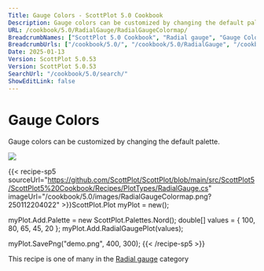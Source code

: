 ```yaml
---
Title: Gauge Colors - ScottPlot 5.0 Cookbook
Description: Gauge colors can be customized by changing the default palette.
URL: /cookbook/5.0/RadialGauge/RadialGaugeColormap/
BreadcrumbNames: ["ScottPlot 5.0 Cookbook", "Radial gauge", "Gauge Colors"]
BreadcrumbUrls: ["/cookbook/5.0/", "/cookbook/5.0/RadialGauge", "/cookbook/5.0/RadialGauge/RadialGaugeColormap"]
Date: 2025-01-13
Version: ScottPlot 5.0.53
Version: ScottPlot 5.0.53
SearchUrl: "/cookbook/5.0/search/"
ShowEditLink: false
---
```



<div class='d-flex align-items-center mt-5'>
<h1 class='me-2 text-dark my-0 border-0'>Gauge Colors</h1>
</div>

Gauge colors can be customized by changing the default palette.

[![](/cookbook/5.0/images/RadialGaugeColormap.png?250112204022)](/cookbook/5.0/images/RadialGaugeColormap.png?250112204022)

{{< recipe-sp5 sourceUrl="https://github.com/ScottPlot/ScottPlot/blob/main/src/ScottPlot5/ScottPlot5%20Cookbook/Recipes/PlotTypes/RadialGauge.cs" imageUrl="/cookbook/5.0/images/RadialGaugeColormap.png?250112204022" >}}ScottPlot.Plot myPlot = new();

myPlot.Add.Palette = new ScottPlot.Palettes.Nord();
double[] values = { 100, 80, 65, 45, 20 };
myPlot.Add.RadialGaugePlot(values);

myPlot.SavePng("demo.png", 400, 300);
{{< /recipe-sp5 >}}

<div class='my-5 text-center'>This recipe is one of many in the <a href='/cookbook/5.0/RadialGauge'>Radial gauge</a> category</div>


